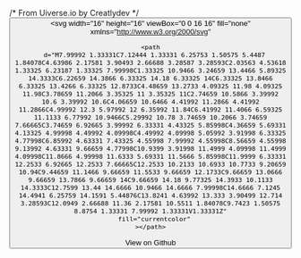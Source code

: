 /* From Uiverse.io by Creatlydev */ 
<button class="btn-github">
  <svg
    width="16"
    height="16"
    viewBox="0 0 16 16"
    fill="none"
    xmlns="http://www.w3.org/2000/svg"
  >
    <path
      d="M7.99992 1.33331C7.12444 1.33331 6.25753 1.50575 5.4487 1.84078C4.63986 2.17581 3.90493 2.66688 3.28587 3.28593C2.03563 4.53618 1.33325 6.23187 1.33325 7.99998C1.33325 10.9466 3.24659 13.4466 5.89325 14.3333C6.22659 14.3866 6.33325 14.18 6.33325 14C6.33325 13.8466 6.33325 13.4266 6.33325 12.8733C4.48659 13.2733 4.09325 11.98 4.09325 11.98C3.78659 11.2066 3.35325 11 3.35325 11C2.74659 10.5866 3.39992 10.6 3.39992 10.6C4.06659 10.6466 4.41992 11.2866 4.41992 11.2866C4.99992 12.3 5.97992 12 6.35992 11.84C6.41992 11.4066 6.59325 11.1133 6.77992 10.9466C5.29992 10.78 3.74659 10.2066 3.74659 7.66665C3.74659 6.92665 3.99992 6.33331 4.43325 5.85998C4.36659 5.69331 4.13325 4.99998 4.49992 4.09998C4.49992 4.09998 5.05992 3.91998 6.33325 4.77998C6.85992 4.63331 7.43325 4.55998 7.99992 4.55998C8.56659 4.55998 9.13992 4.63331 9.66659 4.77998C10.9399 3.91998 11.4999 4.09998 11.4999 4.09998C11.8666 4.99998 11.6333 5.69331 11.5666 5.85998C11.9999 6.33331 12.2533 6.92665 12.2533 7.66665C12.2533 10.2133 10.6933 10.7733 9.20659 10.94C9.44659 11.1466 9.66659 11.5533 9.66659 12.1733C9.66659 13.0666 9.66659 13.7866 9.66659 14C9.66659 14.18 9.77325 14.3933 10.1133 14.3333C12.7599 13.44 14.6666 10.9466 14.6666 7.99998C14.6666 7.1245 14.4941 6.25759 14.1591 5.44876C13.8241 4.63992 13.333 3.90499 12.714 3.28593C12.0949 2.66688 11.36 2.17581 10.5511 1.84078C9.7423 1.50575 8.8754 1.33331 7.99992 1.33331V1.33331Z"
      fill="currentcolor"
    ></path>
  </svg>
  <span>View on Github</span>
</button>
